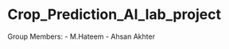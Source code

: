 # Crop_Prediction_AI_lab_project

Group Members: -
            M.Hateem - 
            Ahsan Akhter
